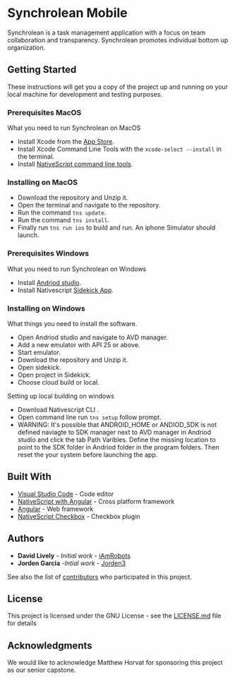 # Synchrolean Mobile

Synchrolean is a task management application with a focus on team collaboration and transparency. Synchrolean promotes individual bottom up organization.

## Getting Started

These instructions will get you a copy of the project up and running on your local machine for development and testing purposes.

### Prerequisites MacOS

What you need to run Synchrolean on MacOS

- Install Xcode from the [App Store](https://itunes.apple.com/us/app/xcode/id497799835?mt=12).
- Install Xcode Command Line Tools with the `xcode-select --install` in the terminal.
- Install [NativeScript command line tools](https://docs.nativescript.org/start/quick-setup).

### Installing on MacOS

- Download the repository and Unzip it.
- Open the terminal and navigate to the repository.
- Run the command `tns update`.
- Run the command `tns install`.
- Finally run `tns run ios` to build and run. An iphone Simulator should launch.

### Prerequisites Windows

What you need to run Synchrolean on Windows

- Install [Andriod studio](https://developer.android.com/studio).
- Install Nativescript [Sidekick App](https://www.nativescript.org/nativescript-sidekick).


### Installing on Windows

What things you need to install the software.

- Open Andriod studio and navigate to AVD manager.
- Add a new emulator with API 25 or above.
- Start emulator.
- Download the repository and Unzip it.
- Open sidekick.
- Open project in Sidekick.
- Choose cloud build or local.

Setting up local building on windows

- Download Nativescript CLI .
- Open command line run `tns setup` follow prompt.
- WARNING: It's possible that ANDROID_HOME or ANDIOD_SDK is not defined
  naviagte to SDK manager next to AVD manager in Andriod studio and click the tab
  Path Varibles. Define the missing location to point to the SDK folder in Andriod
  folder in the program folders. Then reset the your system before launching the app.

## Built With

- [Visual Studio Code](https://code.visualstudio.com) - Code editor
- [NativeScript with Angular](https://www.nativescript.org) - Cross platform framework
- [Angular](https://angular.io) - Web framework
- [NativeScript Checkbox](https://www.npmjs.com/package/nativescript-checkbox) - Checkbox plugin

## Authors

- **David Lively** - _Initial work_ - [iAmRobots](https://github.com/iamrobots)
- **Jorden Garcia** -_Intial work_ - [Jorden3](https://github.com/Jorden3)

See also the list of [contributors](https://github.com/cs-capstone-team-c/synchrolean-mobile/contributors) who participated in this project.

## License

This project is licensed under the GNU License - see the [LICENSE.md](LICENSE.md) file for details

## Acknowledgments

We would like to acknowledge Matthew Horvat for sponsoring this project as our senior capstone.
